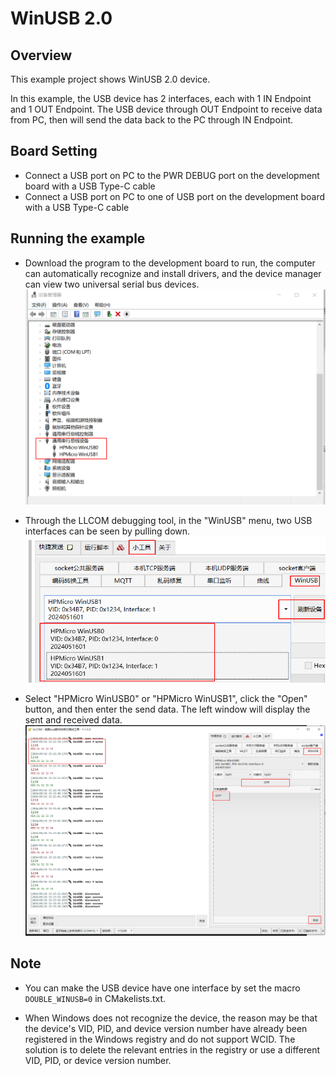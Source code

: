 # WinUSB 2.0

## Overview

This example project shows WinUSB 2.0 device.

In this example, the USB device has 2 interfaces, each with 1 IN Endpoint and 1 OUT Endpoint. The USB device through OUT Endpoint to receive data from PC, then will send the data back to the PC through IN Endpoint.

## Board Setting

- Connect a USB port on PC to the PWR DEBUG port on the development board with a USB Type-C cable
- Connect a USB port on PC to one of USB port on the development board with a USB Type-C cable

## Running the example

- Download the program to the development board to run, the computer can automatically recognize and install drivers, and the device manager can view two universal serial bus devices.
    ![PC_device_manager.png](./doc/PC_device_manager.png)

- Through the LLCOM debugging tool, in the "WinUSB" menu, two USB interfaces can be seen by pulling down.
    ![LLCOM_config.png](./doc/LLCOM_config.png)

- Select "HPMicro WinUSB0" or "HPMicro WinUSB1", click the "Open" button, and then enter the send data. The left window will display the sent and received data.
    ![LLCOM_communication.png](./doc/LLCOM_communication.png)

## Note

- You can make the USB device have one interface by set the macro `DOUBLE_WINUSB=0` in CMakelists.txt.

- When Windows does not recognize the device, the reason may be that the device's VID, PID, and device version number have already been registered in the Windows registry and do not support WCID. The solution is to delete the relevant entries in the registry or use a different VID, PID, or device version number.